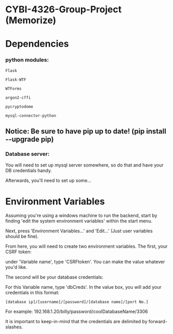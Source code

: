 # CYBI-4326-Group-Project (Memorize)


# Dependencies
### python modules:
    Flask

    Flask-WTF

    WTForms

    argon2-cffi

    pycryptodome

    mysql-connector-python

## Notice: Be sure to have pip up to date! (pip install --upgrade pip)
### Database server:
You will need to set up mysql server somewhere, so do that and have your DB credentials handy.

Afterwards, you'll need to set up some...
# Environment Variables
Assuming you're using a windows machine to run the backend, start by finding 'edit the system environment variables' within the start menu.

Next, press 'Environment Variables...' and 'Edit...' (Just user variables should be fine).

From here, you will need to create two environment variables. The first, your CSRF token:

  under 'Variable name', type 'CSRFtoken'. You can make the value whatever you'd like.
  
The second will be your database credentials:

  For this Variable name, type 'dbCreds'. In the value box, you will add your credentials in this format: 
  
    [database ip]/[username]/[password]/[database name]/[port No.]
  
  For example: 192.168.1.20/billy/password/coolDatabaseName/3306
    
  It is important to keep-in-mind that the credentials are delimited by forward-slashes.
